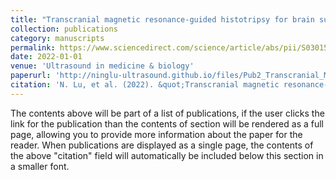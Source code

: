 ```yaml
---
title: "Transcranial magnetic resonance-guided histotripsy for brain surgery: pre-clinical investigation"
collection: publications
category: manuscripts
permalink: https://www.sciencedirect.com/science/article/abs/pii/S030156292100404X
date: 2022-01-01
venue: 'Ultrasound in medicine & biology'
paperurl: 'http://ninglu-ultrasound.github.io/files/Pub2_Transcranial_MR-Guided_Histotripsy_pig_Surgery.pdf' 
citation: 'N. Lu, et al. (2022). &quot;Transcranial magnetic resonance-guided histotripsy for brain surgery: pre-clinical investigation.&quot; <i>Ultrasound in medicine & biology</i>. 48(1).'
---
```


The contents above will be part of a list of publications, if the user clicks the link for the publication than the contents of section will be rendered as a full page, allowing you to provide more information about the paper for the reader. When publications are displayed as a single page, the contents of the above "citation" field will automatically be included below this section in a smaller font.
